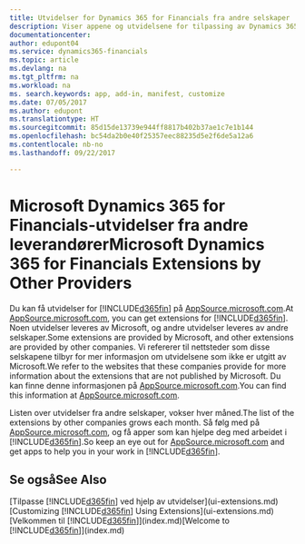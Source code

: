 ```yaml
---
title: Utvidelser for Dynamics 365 for Financials fra andre selskaper | Microsoft-dokumentasjon
description: Viser appene og utvidelsene for tilpassing av Dynamics 365 for Financials fra andre selskaper.
documentationcenter: 
author: edupont04
ms.service: dynamics365-financials
ms.topic: article
ms.devlang: na
ms.tgt_pltfrm: na
ms.workload: na
ms. search.keywords: app, add-in, manifest, customize
ms.date: 07/05/2017
ms.author: edupont
ms.translationtype: HT
ms.sourcegitcommit: 85d15de13739e944ff8817b402b37ae1c7e1b144
ms.openlocfilehash: bc54da2b0e40f25357eec88235d5e2f6de5a12a6
ms.contentlocale: nb-no
ms.lasthandoff: 09/22/2017

---
```

# <a name="microsoft-dynamics-365-for-financials-extensions-by-other-providers"></a><span data-ttu-id="300ea-103">Microsoft Dynamics 365 for Financials-utvidelser fra andre leverandører</span><span class="sxs-lookup"><span data-stu-id="300ea-103">Microsoft Dynamics 365 for Financials Extensions by Other Providers</span></span>
<span data-ttu-id="300ea-104">Du kan få utvidelser for [!INCLUDE[d365fin](includes/d365fin_md.md)] på [AppSource.microsoft.com](https://appsource.microsoft.com/).</span><span class="sxs-lookup"><span data-stu-id="300ea-104">At [AppSource.microsoft.com](https://appsource.microsoft.com/), you can get extensions for [!INCLUDE[d365fin](includes/d365fin_md.md)].</span></span> <span data-ttu-id="300ea-105">Noen utvidelser leveres av Microsoft, og andre utvidelser leveres av andre selskaper.</span><span class="sxs-lookup"><span data-stu-id="300ea-105">Some extensions are provided by Microsoft, and other extensions are provided by other companies.</span></span> <span data-ttu-id="300ea-106">Vi refererer til nettsteder som disse selskapene tilbyr for mer informasjon om utvidelsene som ikke er utgitt av Microsoft.</span><span class="sxs-lookup"><span data-stu-id="300ea-106">We refer to the websites that these companies provide for more information about the extensions that are not published by Microsoft.</span></span> <span data-ttu-id="300ea-107">Du kan finne denne informasjonen på [AppSource.microsoft.com](https://appsource.microsoft.com/en-us/marketplace/apps?product=dynamics-365%3Bdynamics-365-for-financials&page=1).</span><span class="sxs-lookup"><span data-stu-id="300ea-107">You can find this information at [AppSource.microsoft.com](https://appsource.microsoft.com/en-us/marketplace/apps?product=dynamics-365%3Bdynamics-365-for-financials&page=1).</span></span>  

<span data-ttu-id="300ea-108">Listen over utvidelser fra andre selskaper, vokser hver måned.</span><span class="sxs-lookup"><span data-stu-id="300ea-108">The list of the extensions by other companies grows each month.</span></span> <span data-ttu-id="300ea-109">Så følg med på [AppSource.microsoft.com](https://appsource.microsoft.com/en-us/marketplace/apps?product=dynamics-365%3Bdynamics-365-for-financials&page=1), og få apper som kan hjelpe deg med arbeidet i [!INCLUDE[d365fin](includes/d365fin_md.md)].</span><span class="sxs-lookup"><span data-stu-id="300ea-109">So keep an eye out for [AppSource.microsoft.com](https://appsource.microsoft.com/en-us/marketplace/apps?product=dynamics-365%3Bdynamics-365-for-financials&page=1) and get apps to help you in your work in [!INCLUDE[d365fin](includes/d365fin_md.md)].</span></span>  

## <a name="see-also"></a><span data-ttu-id="300ea-110">Se også</span><span class="sxs-lookup"><span data-stu-id="300ea-110">See Also</span></span>
<span data-ttu-id="300ea-111">[Tilpasse [!INCLUDE[d365fin](includes/d365fin_md.md)] ved hjelp av utvidelser](ui-extensions.md)</span><span class="sxs-lookup"><span data-stu-id="300ea-111">[Customizing [!INCLUDE[d365fin](includes/d365fin_md.md)] Using Extensions](ui-extensions.md)</span></span>  
<span data-ttu-id="300ea-112">[Velkommen til [!INCLUDE[d365fin](includes/d365fin_md.md)]](index.md)</span><span class="sxs-lookup"><span data-stu-id="300ea-112">[Welcome to [!INCLUDE[d365fin](includes/d365fin_md.md)]](index.md)</span></span>  

